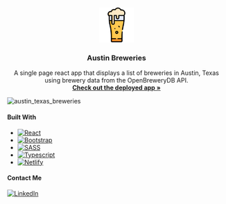 <div id="top"></div>

<!-- PROJECT LOGO -->
<br />

<div align="center">
  <a href="https://www.austinbreweries.alexabushanab.com/">
    <img src="public/beer.png" alt="Logo" width="80" height="80">
  </a>

<h3 align="center">Austin Breweries</h3>

  <p align="center">
A single page react app that displays a list of breweries in Austin, Texas using brewery data from the OpenBreweryDB API.    <br />
    <a href="https://www.austinbreweries.alexabushanab.com/"><strong>Check out the deployed app »</strong></a>
    <br />
  </p>
</div>

![austin_texas_breweries](https://user-images.githubusercontent.com/38299309/177697654-06ebbcfd-d670-42ba-85ff-6efad927e862.gif)

#### Built With

- [![React][react-badge]][react-url]
- [![Bootstrap][bootstrap-badge]][bootstrap-url]
- [![SASS][sass-badge]][sass-url]
- [![Typescript][typescript-badge]][typescript-url]
- [![Netlify][netlify-badge]][netlify-url]

#### Contact Me

[![LinkedIn][linkedin-badge]][linkedin-url]

<!-- Shields and Badges -->

<!-- Bootstrap -->

[bootstrap-badge]: https://img.shields.io/badge/Bootstrap-563D7C?style=for-the-badge&logo=bootstrap&logoColor=white
[bootstrap-url]: https://getbootstrap.com

<!-- LinkedIn -->

[linkedin-badge]: https://img.shields.io/badge/-LinkedIn-black.svg?style=for-the-badge&logo=linkedin&colorB=555
[linkedin-url]: https://linkedin.com/in/alexabushanab
[product-screenshot]: images/screenshot.png

<!-- Netlify -->

[netlify-badge]: https://img.shields.io/badge/netlify-%23000000.svg?style=for-the-badge&logo=netlify&logoColor=#00C7B7
[netlify-url]: https://www.Netlifylang.org/

<!-- React -->

[react-badge]: https://img.shields.io/badge/React-20232A?style=for-the-badge&logo=react&logoColor=61DAFB
[react-url]: https://reactjs.org/

<!-- SASS -->

[sass-badge]: https://img.shields.io/badge/SASS-hotpink.svg?style=for-the-badge&logo=SASS&logoColor=white
[sass-url]: https://sass-lang.com/

<!-- Typescript -->

[typescript-badge]: https://img.shields.io/badge/typescript-%23007ACC.svg?style=for-the-badge&logo=typescript&logoColor=white
[typescript-url]: https://www.typescriptlang.org/
